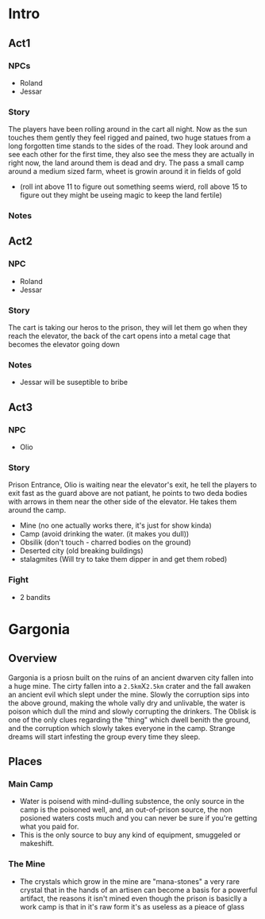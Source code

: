 # Intro
## Act1
### NPCs

* Roland
* Jessar

### Story
The players have been rolling around in the cart all night.
Now as the sun touches them gently they feel rigged and pained, two huge statues from a long forgotten time stands to the sides of the road.
They look around and see each other for the first time, they also see the mess they are actually in right now, the land around them is dead and dry.
The pass a small camp around a medium sized farm, wheet is growin around it in fields of gold
* (roll int above 11 to figure out something seems wierd, roll above 15 to figure out they might be useing magic to keep the land fertile)

### Notes

## Act2
### NPC
* Roland
* Jessar

### Story
The cart is taking our heros to the prison, they will let them go when they reach the elevator, the back of the cart opens into a metal cage that becomes the elevator going down

### Notes
* Jessar will be suseptible to bribe

## Act3
### NPC
* Olio

### Story
Prison Entrance, Olio is waiting near the elevator's exit, he tell the players to exit fast as the guard above are not patiant, he points to two deda bodies with arrows in them near the other side of the elevator.
He takes them around the camp.

* Mine (no one actually works there, it's just for show kinda)
* Camp (avoid drinking the water. (it makes you dull))
* Obsilik (don't touch - charred bodies on the ground)
* Deserted city (old breaking buildings)
* stalagmites (Will try to take them dipper in and get them robed)

### Fight
* 2 bandits


# Gargonia
## Overview
Gargonia is a priosn built on the ruins of an ancient dwarven city fallen into a huge mine.
The cirty fallen into a `2.5km`X`2.5km` crater and the fall awaken an ancient evil which slept under the mine.
Slowly the corruption sips into the above ground, making the whole vally dry and unlivable, the water is poison which dull the mind and slowly corrupting the drinkers.
The Oblisk is one of the only clues regarding the "thing" which dwell benith the ground, and the corruption which slowly takes everyone in the camp.
Strange dreams will start infesting the group every time they sleep.

## Places
### Main Camp
* Water is poisend with mind-dulling substence, the only source in the camp is the poisoned well, and, an out-of-prison source, the non posioned waters costs much and you can never be sure if you're getting what you paid for.
* This is the only source to buy any kind of equipment, smuggeled or makeshift.

### The Mine
* The crystals which grow in the mine are "mana-stones" a very rare crystal that in the hands of an artisen can become a basis for a powerful artifact, the reasons it isn't mined even though the prison is basiclly a work camp is that in it's raw form it's as useless as a pieace of glass
